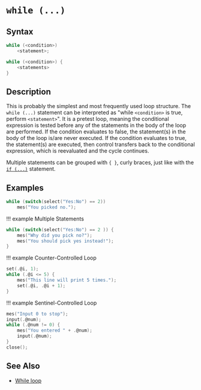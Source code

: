 # `while (...)`

## Syntax

```c
while (<condition>)
	<statement>;
```

```c
while (<condition>) {
	<statements>
}
```

## Description
This is probably the simplest and most frequently used loop structure. The `while (...)` statement can be interpreted as "while `<condition>` is true, perform `<statement>`". It is a pretest loop, meaning the conditional expression is tested before any of the statements in the body of the loop are performed. If the condition evaluates to false, the statement(s) in the body of the loop is/are never executed. If the condition evaluates to true, the statement(s) are executed, then control transfers back to the conditional expression, which is reevaluated and the cycle continues. 

Multiple statements can be grouped with `{ }`, curly braces, just like with the [`if (...)`](if.md) statement.

## Examples

```c
while (switch(select("Yes:No") == 2))
	mes("You picked no.");
```

!!! example
	Multiple Statements

```c
while (switch(select("Yes:No") == 2 )) {
	mes("Why did you pick no?");
	mes("You should pick yes instead!");
}
```

!!! example
	Counter-Controlled Loop

```c
set(.@i, 1);
while (.@i <= 5) {
	mes("This line will print 5 times.");
	set(.@i, .@i + 1);
}
```

!!! example
	Sentinel-Controlled Loop

```c
mes("Input 0 to stop");
input(.@num);
while (.@num != 0) {
	mes("You entered " + .@num);
	input(.@num);
}
close();
```

## See Also

- [While loop](Loops.md#While_Loop)
